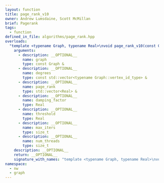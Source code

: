 ```yaml
---
layout: function
title: page_rank_v10
owner: Andrew Lumsdaine, Scott McMillan
brief: Pagerank
tags:
  - function
defined_in_file: algorithms/page_rank.hpp
overloads:
  "template <typename Graph, typename Real>\nvoid page_rank_v10(const Graph &, const std::vector<typename Graph::vertex_id_type> &, std::vector<Real> &, Real, Real, size_t, size_t)":
    arguments:
      - description: __OPTIONAL__
        name: graph
        type: const Graph &
      - description: __OPTIONAL__
        name: degrees
        type: const std::vector<typename Graph::vertex_id_type> &
      - description: __OPTIONAL__
        name: page_rank
        type: std::vector<Real> &
      - description: __OPTIONAL__
        name: damping_factor
        type: Real
      - description: __OPTIONAL__
        name: threshold
        type: Real
      - description: __OPTIONAL__
        name: max_iters
        type: size_t
      - description: __OPTIONAL__
        name: num_threads
        type: size_t
    description: __OPTIONAL__
    return: __OPTIONAL__
    signature_with_names: "template <typename Graph, typename Real>\nvoid page_rank_v10(const Graph & graph, const std::vector<typename Graph::vertex_id_type> & degrees, std::vector<Real> & page_rank, Real damping_factor, Real threshold, size_t max_iters, size_t num_threads)"
namespace:
  - nw
  - graph
---
```

